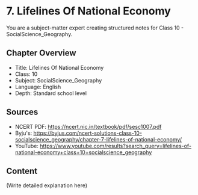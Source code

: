 # 7. Lifelines Of National Economy

You are a subject-matter expert creating structured notes for Class 10 - SocialScience_Geography.

## Chapter Overview
- Title: Lifelines Of National Economy
- Class: 10
- Subject: SocialScience_Geography
- Language: English
- Depth: Standard school level

## Sources
- NCERT PDF: https://ncert.nic.in/textbook/pdf/sesc1007.pdf
- Byju's: https://byjus.com/ncert-solutions-class-10-socialscience_geography/chapter-7-lifelines-of-national-economy/
- YouTube: https://www.youtube.com/results?search_query=lifelines-of-national-economy+class+10+socialscience_geography

## Content
(Write detailed explanation here)
